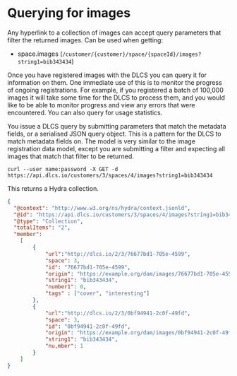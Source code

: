 # Querying for images

Any hyperlink to a collection of images can accept query parameters that filter the returned images. Can be used when getting:

* space.images (`/customer/{customer}/space/{spaceId}/images?string1=bib343434`)

Once you have registered images with the DLCS you can query it for information on them. One immediate use of this is to monitor the progress of ongoing registrations. For example, if you registered a batch of 100,000 images it will take some time for the DLCS to process them, and you would like to be able to monitor progress and view any errors that were encountered. You can also query for usage statistics.

You issue a DLCS query by submitting parameters that match the metadata fields, or a serialised JSON query object. This is a pattern for the DLCS to match metadata fields on. The model is very similar to the image registration data model, except you are submitting a filter and expecting all images that match that filter to be returned.

`curl --user name:password -X GET -d https://api.dlcs.io/customers/3/spaces/4/images?string1=bib343434`

This returns a Hydra collection.

```json
{
  "@context": "http://www.w3.org/ns/hydra/context.jsonld",
  "@id": "https://api.dlcs.io/customers/3/spaces/4/images?string1=bib343434",
  "@type": "Collection",
  "totalItems": "2",
  "member":
    [
        {
            "url":"http://dlcs.io/2/3/76677bd1-705e-4599",
            "space": 3,
            "id": "76677bd1-705e-4599",
            "origin": "https://example.org/dam/images/76677bd1-705e-4599.tiff",
            "string1": "bib343434",
            "number1": 0,
            "tags" : ["cover", "interesting"]        
        },
        {
            "url":"http://dlcs.io/2/3/0bf94941-2c0f-49fd",
            "space": 3,
            "id": "0bf94941-2c0f-49fd",
            "origin": "https://example.org/dam/images/0bf94941-2c0f-49fd.tiff",
            "string1": "bib343434",
            "nu,mber": 1     
        }
    ]
}
```

